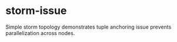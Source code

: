 # storm-issue
Simple storm topology demonstrates tuple anchoring issue prevents parallelization across nodes.
